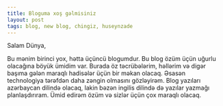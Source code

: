 ```yaml
---
title: Bloguma xoş gəlmisiniz
layout: post
tags: blog, new blog, chingiz, huseynzade
---
```


Salam Dünya,

Bu mənim birinci yox, hətta üçüncü blogumdur. Bu blog özüm üçün uğurlu olacağına böyük ümidim var. Burada öz təcrübələrim, həllərim və digər başıma gələn maraqlı hadisələr üçün bir məkan olacaq. Əsasən technologiya tərəfdən daha zəngin olmasını gözləyirəm. Blog yazıları azərbaycan dilində olacaq, lakin bəzən ingilis dilində də yazılar yazmağı planlaşdırıram. Ümid edirəm özüm və sizlər üçün çox maraqlı olacaq.